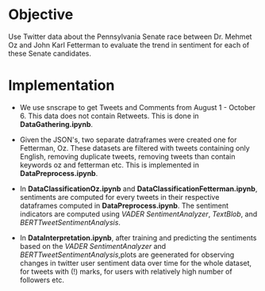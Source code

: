 # Objective

Use Twitter data about the Pennsylvania Senate race between Dr. Mehmet Oz and John Karl Fetterman to evaluate the trend in sentiment for each of these Senate candidates.


# Implementation

- We use snscrape to get Tweets and Comments from August 1 - October 6. This data does not contain Retweets. This is done in **DataGathering.ipynb**.

- Given the JSON's, two separate datraframes were created one for Fetterman, Oz. These datasets are filtered with tweets containing only English, removing duplicate tweets, removing tweets than contain keywords oz and fetterman etc. This is implemented in **DataPreprocess.ipynb**.

- In **DataClassificationOz.ipynb** and **DataClassificationFetterman.ipynb**, sentiments are computed for every tweets in their respective dataframes computed in **DataPreprocess.ipynb**. The sentiment indicators are computed using *VADER SentimentAnalyzer*, *TextBlob*, and *BERTTweetSentimentAnalysis*. 

- In **DataInterpretation.ipynb**, after training and predicting the sentiments based on the *VADER SentimentAnalyzer* and *BERTTweetSentimentAnalysis*,plots are geenerated for observing changes in twitter user sentiment data over time for the whole dataset,  for tweets with (!) marks, for users with relatively high number of followers etc. 
